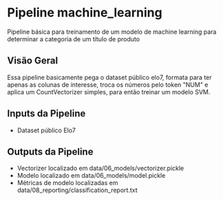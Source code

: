 # Pipeline machine_learning

Pipeline básica para treinamento de um modelo de machine learning
para determinar a categoria de um título de produto

## Visão Geral

Essa pipeline basicamente pega o dataset público elo7, formata para ter apenas as colunas
de interesse, troca os números pelo token "NUM" e aplica um CountVectorizer simples,
para então treinar um modelo SVM.

## Inputs da Pipeline

- Dataset público Elo7

## Outputs da Pipeline

- Vectorizer localizado em data/06_models/vectorizer.pickle
- Modelo localizado em data/06_models/model.pickle
- Métricas de modelo localizadas em data/08_reporting/classification_report.txt
